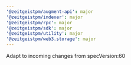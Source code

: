 ```yaml
---
'@zeitgeistpm/augment-api': major
'@zeitgeistpm/indexer': major
'@zeitgeistpm/rpc': major
'@zeitgeistpm/sdk': major
'@zeitgeistpm/utility': major
'@zeitgeistpm/web3.storage': major
---
```


Adapt to incoming changes from specVersion:60
